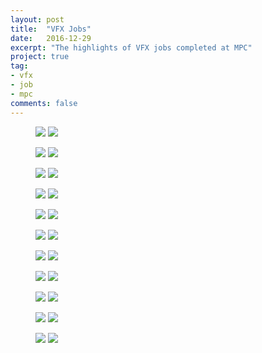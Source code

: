 ```yaml
---
layout: post
title:  "VFX Jobs"
date:   2016-12-29
excerpt: "The highlights of VFX jobs completed at MPC"
project: true
tag:
- vfx 
- job
- mpc
comments: false
---
```


<figure class="half">
    <a href="https://www.youtube.com/watch?v=sr6lr_VRsEo"><img src="{{ site.url }}/assets/img/thumb/john_lewis.jpg"></a>
    <a href="https://www.youtube.com/watch?v=tXek6jW3eWI"><img src="{{ site.url }}/assets/img/thumb/metropolis.jpg"></a>
</figure>

<figure class="half">
    <a href="https://www.youtube.com/watch?v=pS7JBHxdxko"><img src="/assets/img/thumb/gotham.jpg"></a>
    <a href="https://www.youtube.com/watch?v=bubOcI11sps"><img src="/assets/img/thumb/kent.jpg"></a>
</figure>

<figure class="half">
    <a href="https://www.youtube.com/watch?v=verzNYAOQ7s"><img src="/assets/img/thumb/perrier.jpg"></a>
    <a href="https://www.youtube.com/watch?v=LR4BD-0Yl3Y"><img src="/assets/img/thumb/msSummer.jpg"></a>
</figure>

<figure class="half">
    <a href="https://www.youtube.com/watch?v=CPIVuOAhptM"><img src="/assets/img/thumb/msChristmas.jpg"></a>
    <a href="https://www.youtube.com/watch?v=dItcDD4sOVs"><img src="/assets/img/thumb/nissan.jpg"></a>
</figure>

<figure class="half">
    <a href="https://www.youtube.com/watch?v=cDsbbyFilZY"><img src="/assets/img/thumb/ikeaKitchen.jpg"></a>
    <a href="https://www.youtube.com/watch?v=ijtjoFaORy0"><img src="/assets/img/thumb/ikeaTShirt.jpg"></a>
</figure>

<figure class="half">
    <a href="https://www.youtube.com/watch?v=bs1L4v789wA"><img src="/assets/img/thumb/maytea.jpg"></a>
    <a href="https://www.youtube.com/watch?v=NPkoBwbSpcY"><img src="/assets/img/thumb/tecate.jpg"></a>
</figure>

<figure class="half">
    <a href="https://www.youtube.com/watch?v=5Qm2yFx3C-M"><img src="/assets/img/thumb/mclaren.jpg"></a>
    <a href="https://www.youtube.com/watch?v=GAHaQfEBOWQ"><img src="/assets/img/thumb/mcvities.jpg"></a>
</figure>

<figure class="half">
    <a href="https://www.youtube.com/watch?v=HX-X72hKfho"><img src="/assets/img/thumb/candyFish.jpg"></a>
    <a href="https://www.youtube.com/watch?v=9IEHWYEB-2o"><img src="/assets/img/thumb/candyLaundrette.jpg"></a>
</figure>

<figure class="half">
    <a href="https://www.youtube.com/watch?v=FyVjesaMg1E"><img src="/assets/img/thumb/candyCity.jpg"></a>
    <a href="https://vimeo.com/120052256"><img src="/assets/img/thumb/ferrero.jpg"></a>
</figure>

<figure class="half">
    <a href="https://www.youtube.com/watch?v=JgiCERYJiaA"><img src="/assets/img/thumb/rexona.jpg"></a>
    <a href="https://www.youtube.com/watch?v=8NhO6PGPLhg"><img src="/assets/img/thumb/very.jpg"></a>
</figure>

<figure class="half">
    <a href="https://www.youtube.com/watch?v=Nk-1G31MhK0"><img src="/assets/img/thumb/aquafresh.jpg"></a>
    <a href="https://www.youtube.com/watch?v=Tupll0leYmA"><img src="/assets/img/thumb/honda.jpg"></a>
</figure>